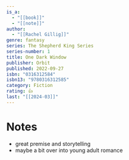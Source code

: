 ```yaml
---
is_a:
  - "[[book]]"
  - "[[note]]"
author:
  - "[[Rachel Gillig]]"
genre: fantasy
series: The Shepherd King Series
series-number: 1
title: One Dark Window
publisher: Orbit
published: 2022-09-27
isbn: "0316312584"
isbn13: "9780316312585"
category: Fiction
rating: 👍
last: "[[2024-03]]"
---
```

# Notes
- great premise and storytelling
- maybe a bit over into young adult romance
